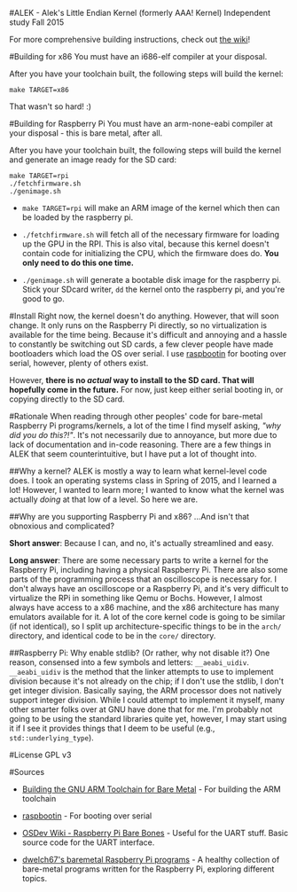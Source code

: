 #ALEK - Alek's Little Endian Kernel
(formerly AAA! Kernel)
Independent study Fall 2015

For more comprehensive building instructions, check out [the wiki](https://github.com/alekratz/aaa/wiki)!

#Building for x86
You must have an i686-elf compiler at your disposal.

After you have your toolchain built, the following steps will build the kernel:
```
make TARGET=x86
```

That wasn't so hard! :)

#Building for Raspberry Pi
You must have an arm-none-eabi compiler at your disposal - this is bare metal, after all.

After you have your toolchain built, the following steps will build the kernel and generate an image ready for the SD card:
```
make TARGET=rpi
./fetchfirmware.sh
./genimage.sh
```

* `make TARGET=rpi` will make an ARM image of the kernel which then can be loaded by the raspberry pi.

* `./fetchfirmware.sh` will fetch all of the necessary firmware for loading up the GPU in the RPI. This is also vital, because this kernel doesn't contain code for initializing the CPU, which the firmware does do. **You only need to do this one time.**

* `./genimage.sh` will generate a bootable disk image for the raspberry pi. Stick your SDcard writer, `dd` the kernel onto the raspberry pi, and you're good to go.

#Install
Right now, the kernel doesn't do anything. However, that will soon change. It only runs on the Raspberry Pi directly, so no virtualization is available for the time being. Because it's difficult and annoying and a hassle to constantly be switching out SD cards, a few clever people have made bootloaders which load the OS over serial. I use [raspbootin](https://github.com/mrvn/raspbootin) for booting over serial, however, plenty of others exist.

However, **there is no *actual* way to install to the SD card. That will hopefully come in the future.** For now, just keep either serial booting in, or copying directly to the SD card.

#Rationale
When reading through other peoples' code for bare-metal Raspberry Pi programs/kernels, a lot of the time I find myself asking, *"why did you do this?!"*. It's not necessarily due to annoyance, but more due to lack of documentation and in-code reasoning. There are a few things in ALEK that seem counterintuitive, but I have put a lot of thought into.

##Why a kernel?
ALEK is mostly a way to learn what kernel-level code does. I took an operating systems class in Spring of 2015, and I learned a lot! However, I wanted to learn more; I wanted to know what the kernel was actually *doing* at that low of a level. So here we are.

##Why are you supporting Raspberry Pi and x86?
...And isn't that obnoxious and complicated?

**Short answer**: Because I can, and no, it's actually streamlined and easy.

**Long answer**: There are some necessary parts to write a kernel for the Raspberry Pi, including having a physical Raspberry Pi. There are also some parts of the programming process that an oscilloscope is necessary for. I don't always have an oscilloscope or a Raspberry Pi, and it's very difficult to virtualize the RPi in something like Qemu or Bochs. However, I almost always have access to a x86 machine, and the x86 architecture has many emulators available for it. A lot of the core kernel code is going to be similar (if not identical), so I split up architecture-specific things to be in the `arch/` directory, and identical code to be in the `core/` directory.

##Raspberry Pi: Why enable stdlib? (Or rather, why not disable it?)
One reason, consensed into a few symbols and letters: `__aeabi_uidiv`. `__aeabi_uidiv` is the method that the linker attempts to use to implement division because it's not already on the chip; if I don't use the stdlib, I don't get integer division. Basically saying, the ARM processor does not natively support integer division. While I could attempt to implement it myself, many other smarter folks over at GNU have done that for me. I'm probably not going to be using the standard libraries quite yet, however, I may start using it if I see it provides things that I deem to be useful (e.g., `std::underlying_type`).

#License
GPL v3

#Sources
* [Building the GNU ARM Toolchain for Bare Metal](http://kunen.org/uC/gnu_tool.html) - For building the ARM toolchain

* [raspbootin](https://github.com/mrvn/raspbootin) - For booting over serial

* [OSDev Wiki - Raspberry Pi Bare Bones](http://wiki.osdev.org/ARM_RaspberryPi_Tutorial_C) - Useful for the UART stuff. Basic source code for the UART interface.

* [dwelch67's baremetal Raspberry Pi programs](https://github.com/dwelch67/raspberrypi) - A healthy collection of bare-metal programs written for the Raspberry Pi, exploring different topics.